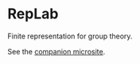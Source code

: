 # RepLab

Finite representation for group theory.

See the [companion microsite](https://jdbancal.github.io/replab/).

